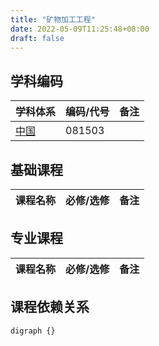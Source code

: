 ```yaml
---
title: "矿物加工工程"
date: 2022-05-09T11:25:48+08:00
draft: false
---
```


## 学科编码
| 学科体系 | 编码/代号 | 备注 |
| ---- | ---- | ---- |
| [中国](../../subject_system/china) | 081503 | |

## 基础课程
| 课程名称 | 必修/选修 | 备注 |
| ---- | ---- | ---- |

## 专业课程
| 课程名称 | 必修/选修 | 备注 |
| ---- | ---- | ---- |

## 课程依赖关系
```graphviz
digraph {}
```

